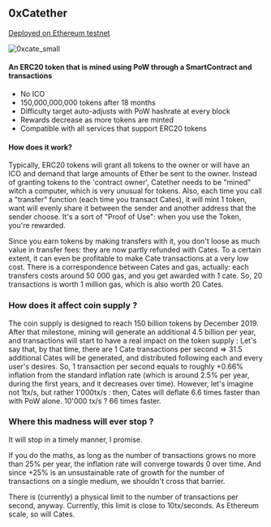  
 ## 0xCatether
 [Deployed on Ethereum testnet](https://etherscan.io/address/0x97FC2467f76867f71077d604CB22A28f6a1528ea)
 
![0xcate_small](https://catether.org/img/catether.png)

 
 #### An ERC20 token that is mined using PoW through a SmartContract and transactions
  
  * No ICO
  * 150,000,000,000 tokens after 18 months
  * Difficulty target auto-adjusts with PoW hashrate at every block
  * Rewards decrease as more tokens are minted 
  * Compatible with all services that support ERC20 tokens
  
  
   
 #### How does it work?
 
Typically, ERC20 tokens will grant all tokens to the owner or will have an ICO and demand that large amounts of Ether be sent to the owner.  Instead of granting tokens to the 'contract owner', Catether needs to be "mined" witch a computer, which is very unusual for tokens.
Also, each time you call a "transfer" function (each time you transact Cates), it will mint 1 token, want will evenly share it between the sender and another address that the sender choose. It's a sort of "Proof of Use": when you use the Token, you're rewarded. 

Since you earn tokens by making transfers with it, you don't loose as much value in transfer fees: they are now partly refunded with Cates. To a certain extent, it can even be profitable to make Cate transactions at a very low cost.
There is a correspondence between Cates and gas, actually: each transfers costs around 50 000 gas, and you get awarded with 1 cate. So, 20 transactions is worth 1 million gas, which is also worth 20 Cates. 

### How does it affect coin supply ? 

The coin supply is designed to reach 150 billion tokens by December 2019. After that milestone, mining will generate an additional 4.5 billion per year, and transactions will start to have a real impact on the token supply : 
Let's say that, by that time, there are 1 Cate transactions per second => 31.5 additional Cates will be generated, and distributed following each and every user's desires.
So, 1 transaction per second equals to roughly +0.66% inflation from the standard inflation rate (which is around 2.5% per year, during the first years, and it decreases over time).
However, let's imagine not 1tx/s, but rather 1'000tx/s : then, Cates will deflate 6.6 times faster than with PoW alone. 10'000 tx/s ? 66 times faster.

### Where this madness will ever stop ?

It will stop in a timely manner, I promise.

If you do the maths, as long as the number of transactions grows no more than 25% per year, the inflation rate will converge towards 0 over time.  And since +25% is an unsustainable rate of growth for the number of transactions on a single medium, we shouldn't cross that barrier.

There is (currently) a physical limit to the number of transactions per second, anyway. Currently, this limit is close to 10tx/seconds. As Ethereum scale, so will Cates.
 
 
